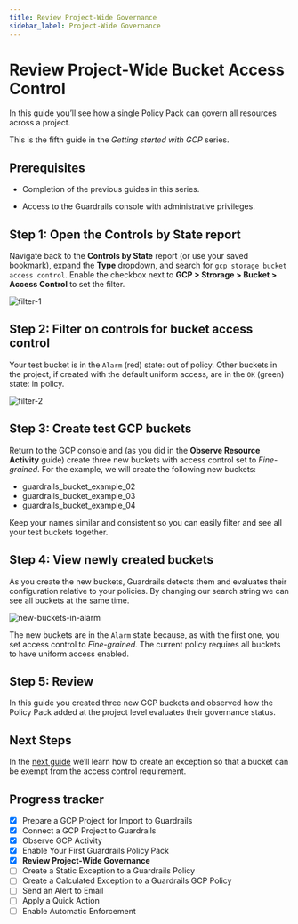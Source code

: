 ```yaml
---
title: Review Project-Wide Governance
sidebar_label: Project-Wide Governance
---
```



# Review Project-Wide Bucket Access Control

In this guide you’ll see how a single Policy Pack can govern all resources across a project.

This is the fifth guide in the *Getting started with GCP* series.

## Prerequisites

- Completion of the previous guides in this series.

- Access to the Guardrails console with administrative privileges.


## Step 1: Open the Controls by State report

Navigate back to the **Controls by State** report (or use your saved bookmark), expand the **Type** dropdown, and search for `gcp storage bucket access control`. Enable the checkbox next to **GCP > Strorage > Bucket > Access Control** to set the filter.

<p><img alt="filter-1" src="/images/docs/guardrails/getting-started/getting-started-gcp/review-project-wide/filter-1.png"/></p>

## Step 2: Filter on controls for bucket access control

Your test bucket is in the `Alarm` (red) state: out of policy. Other buckets in the project, if created with the default uniform access, are in the `OK` (green) state: in policy.

<p><img alt="filter-2" src="/images/docs/guardrails/getting-started/getting-started-gcp/review-project-wide/filter-2.png"/></p>

## Step 3: Create test GCP buckets

Return to the GCP console and (as you did in the **Observe Resource Activity** guide) create three new buckets with access control set to *Fine-grained*. For the example, we will create the following new buckets:

- guardrails_bucket_example_02
- guardrails_bucket_example_03
- guardrails_bucket_example_04

Keep your names similar and consistent so you can easily filter and see all your test buckets together.

## Step 4: View newly created buckets

As you create the new buckets, Guardrails detects them and evaluates their configuration relative to your policies. By changing our search string we can see all buckets at the same time.

<p><img alt="new-buckets-in-alarm" src="/images/docs/guardrails/getting-started/getting-started-gcp/review-project-wide/new-buckets-in-alarm.png"/></p>

The new buckets are in the `Alarm` state because, as with the first one, you set access control to *Fine-grained*. The current policy requires all buckets to have uniform access enabled.

## Step 5: Review

In this guide you created three new GCP buckets and observed how the Policy Pack added at the project level evaluates their governance status.


## Next Steps

In the [next guide](/guardrails/docs/getting-started/getting-started-gcp/create-static-exception) we’ll learn how to create an exception so that a bucket can be exempt from the access control requirement.  

## Progress tracker
- [x] Prepare a GCP Project for Import to Guardrails
- [x] Connect a GCP Project to Guardrails
- [x] Observe GCP Activity
- [x] Enable Your First Guardrails Policy Pack
- [x] **Review Project-Wide Governance**
- [ ] Create a Static Exception to a Guardrails Policy
- [ ] Create a Calculated Exception to a Guardrails GCP Policy
- [ ] Send an Alert to Email
- [ ] Apply a Quick Action
- [ ] Enable Automatic Enforcement
